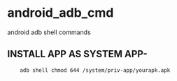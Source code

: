 # android_adb_cmd
android adb shell commands


## INSTALL APP AS SYSTEM APP-
        adb shell chmod 644 /system/priv-app/yourapk.apk
